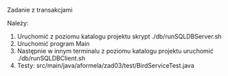 Zadanie z transakcjami

Należy:
1. Uruchomić z poziomu katalogu projektu skrypt ./db/runSQLDBServer.sh
2. Uruchomić program Main
3. Następnie w innym terminalu z poziomu katalogu projektu uruchomić ./db/runSQLDBClient.sh
4. Testy: src/main/java/aformela/zad03/test/BirdServiceTest.java
